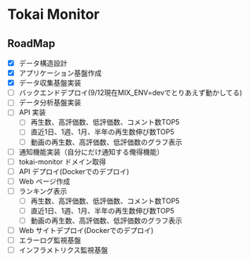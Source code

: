 # Tokai Monitor

## RoadMap

* [x] データ構造設計
* [x] アプリケーション基盤作成
* [x] データ収集基盤実装
* [ ] バックエンドデプロイ(9/12現在MIX_ENV=devでとりあえず動かしてる)
* [ ] データ分析基盤実装
* [ ] API 実装
  * [ ] 再生数、高評価数、低評価数、コメント数TOP5
  * [ ] 直近1日、1週、1月、半年の再生数伸び数TOP5
  * [ ] 動画の再生数、高評価数、低評価数のグラフ表示
* [ ] 通知機能実装（自分にだけ通知する俺得機能）
* [ ] tokai-monitor ドメイン取得
* [ ] API デプロイ(Dockerでのデプロイ)
* [ ] Web ページ作成
* [ ] ランキング表示
  * [ ] 再生数、高評価数、低評価数、コメント数TOP5
  * [ ] 直近1日、1週、1月、半年の再生数伸び数TOP5
  * [ ] 動画の再生数、高評価数、低評価数のグラフ表示
* [ ] Web サイトデプロイ(Dockerでのデプロイ)
* [ ] エラーログ監視基盤
* [ ] インフラメトリクス監視基盤
